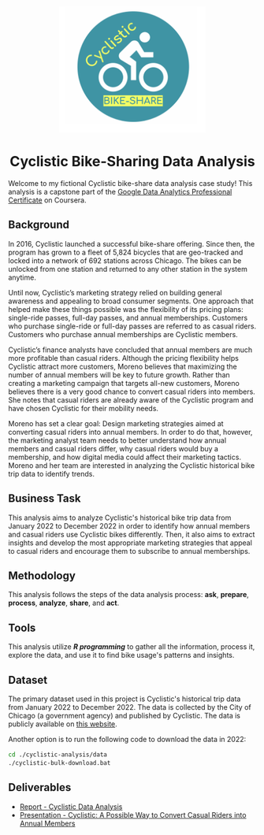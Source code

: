 <p align="center">
  <img src="./images/logo.png" height="256">
  <h1 align="center">Cyclistic Bike-Sharing Data Analysis</h1>
</p>

Welcome to my fictional Cyclistic bike-share data analysis case study! This analysis is a capstone part of the [Google Data Analytics Professional Certificate](https://www.coursera.org/professional-certificates/google-data-analytics) on Coursera. 

## Background

In 2016, Cyclistic launched a successful bike-share offering. Since then, the program has grown to a fleet of 5,824 bicycles that are geo-tracked and locked into a network of 692 stations across Chicago. The bikes can be unlocked from one station and returned to any other station in the system anytime.

Until now, Cyclistic’s marketing strategy relied on building general awareness and appealing to broad consumer segments. One approach that helped make these things possible was the flexibility of its pricing plans: single-ride passes, full-day passes, and annual memberships. Customers who purchase single-ride or full-day passes are referred to as casual riders. Customers who purchase annual memberships are Cyclistic members.

Cyclistic’s finance analysts have concluded that annual members are much more profitable than casual riders. Although the pricing flexibility helps Cyclistic attract more customers, Moreno believes that maximizing the number of annual members will be key to future growth. Rather than creating a marketing campaign that targets all-new customers, Moreno believes there is a very good chance to convert casual riders into members. She notes that casual riders are already aware of the Cyclistic program and have chosen Cyclistic for their mobility needs.

Moreno has set a clear goal: Design marketing strategies aimed at converting casual riders into annual members. In order to do that, however, the marketing analyst team needs to better understand how annual members and casual riders differ, why casual riders would buy a membership, and how digital media could affect their marketing tactics. Moreno and her team are interested in analyzing the Cyclistic historical bike trip data to identify trends.

## Business Task

This analysis aims to analyze Cyclistic's historical bike trip data from January 2022 to December 2022 in order to identify how annual members and casual riders use Cyclistic bikes differently. Then, it also aims to extract insights and develop the most appropriate marketing strategies that appeal to casual riders and encourage them to subscribe to annual memberships. 

## Methodology

This analysis follows the steps of the data analysis process: **ask**, **prepare**, **process**, **analyze**, **share**, and **act**. 

## Tools

This analysis utilize ***R programming*** to gather all the information, process it, explore the data, and use it to find bike usage's patterns and insights.

## Dataset

The primary dataset used in this project is Cyclistic's historical trip data from January 2022 to December 2022. The data is collected by the City of Chicago (a government agency) and published by Cyclistic. The data is publicly available on [this website](https://divvy-tripdata.s3.amazonaws.com/index.html).

Another option is to run the following code to download the data in 2022:

``` bash
cd ./cyclistic-analysis/data
./cyclistic-bulk-download.bat
```

## Deliverables

- [Report - Cyclistic Data Analysis](https://github.com/thanakorntha/cyclistic-analysis/blob/main/report/cyclistic-report.pdf)
- [Presentation - Cyclistic: A Possible Way to Convert Casual Riders into Annual Members](https://docs.google.com/presentation/d/10rjNoz974A2b5eaHbziuGUkXN23U-6WRiy8WsUE7ves/edit?usp=sharing)